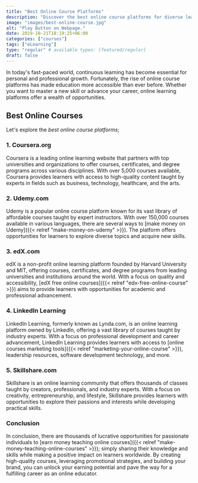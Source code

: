 ```yaml
---
title: "Best Online Course Platforms"
description: "Discover the best online course platforms for diverse learning needs and interests on platforms like Coursera, Udemy, edX, LinkedIn Learning, and Skillshare."
image: "images/best-online-course.jpg"
alt: "Play Button on Webpage."
date: 2019-10-21T18:19:25+06:00
categories: ["courses"]
tags: ["eLearning"]
type: "regular" # available types: [featured/regular]
draft: false
---
```


In today's fast-paced world, continuous learning has become essential for personal and professional growth. Fortunately, the rise of online course platforms has made education more accessible than ever before. Whether you want to master a new skill or advance your career, online learning platforms offer a wealth of opportunities.

## Best Online Courses

Let's explore the *best online course platforms*;

### 1. Coursera.org

Coursera is a leading online learning website that partners with top universities and organizations to offer courses, certificates, and degree programs across various disciplines. With over 5,000 courses available, Coursera provides learners with access to high-quality content taught by experts in fields such as business, technology, healthcare, and the arts.

### 2. Udemy.com

Udemy is a popular online course platform known for its vast library of affordable courses taught by expert instructors. With over 150,000 courses available in various languages, there are several ways to [make money on Udemy]({{< relref "make-money-on-udemy" >}}). The platform offers opportunities for learners to explore diverse topics and acquire new skills.

### 3. edX.com

edX is a non-profit online learning platform founded by Harvard University and MIT, offering courses, certificates, and degree programs from leading universities and institutions around the world. With a focus on quality and accessibility, [edX free online courses]({{< relref "edx-free-online-course" >}}) aims to provide learners with opportunities for academic and professional advancement.

### 4. LinkedIn Learning

LinkedIn Learning, formerly known as Lynda.com, is an online learning platform owned by LinkedIn, offering a vast library of courses taught by industry experts. With a focus on professional development and career advancement, LinkedIn Learning provides learners with access to [online courses marketing tools]({{< relref "marketing-your-online-course" >}}),  leadership resources, software development technology, and more.

### 5. Skillshare.com

Skillshare is an online learning community that offers thousands of classes taught by creators, professionals, and industry experts. With a focus on creativity, entrepreneurship, and lifestyle, Skillshare provides learners with opportunities to explore their passions and interests while developing practical skills.

### Conclusion

In conclusion, there are thousands of lucrative opportunities for passionate individuals to [earn money teaching online courses]({{< relref "make-money-teaching-online-courses" >}}); simply sharing their knowledge and skills while making a positive impact on learners worldwide. By creating high-quality courses, leveraging promotional strategies, and building your brand, you can unlock your earning potential and pave the way for a fulfilling career as an online educator.
